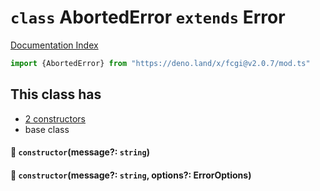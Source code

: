 # `class` AbortedError `extends` Error

[Documentation Index](../README.md)

```ts
import {AbortedError} from "https://deno.land/x/fcgi@v2.0.7/mod.ts"
```

## This class has

- [2 constructors](#-constructormessage-string)
- base class


#### 🔧 `constructor`(message?: `string`)



#### 🔧 `constructor`(message?: `string`, options?: ErrorOptions)



